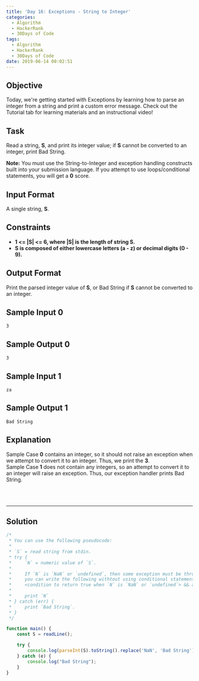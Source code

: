 ```yaml
---
title: 'Day 16: Exceptions - String to Integer'
categories:
  - Algorithm
  - HackerRank
  - 30Days of Code
tags:
  - Algorithm
  - HackerRank
  - 30Days of Code
date: 2019-06-14 00:02:51
---
```



## Objective

Today, we're getting started with Exceptions by learning how to parse an integer from a string and print a custom error message. Check out the Tutorial tab for learning materials and an instructional video!


## Task

Read a string, **S**, and print its integer value; if **S** cannot be converted to an integer, print Bad String.

**Note:** You must use the String-to-Integer and exception handling constructs built into your submission language. If you attempt to use loops/conditional statements, you will get a **0** score.


## Input Format

A single string, **S**.


## Constraints

- **1 <= |S| <= 6, where |S| is the length of string S.**
- **S is composed of either lowercase letters (a - z) or decimal digits (0 - 9).**


## Output Format

Print the parsed integer value of **S**, or Bad String if **S** cannot be converted to an integer.


## Sample Input 0

```
3
```

## Sample Output 0

```
3
```

## Sample Input 1

```
za
```

## Sample Output 1

```
Bad String
```


## Explanation

Sample Case **0** contains an integer, so it should not raise an exception when we attempt to convert it to an integer. Thus, we print the **3**.<br/> 
Sample Case **1** does not contain any integers, so an attempt to convert it to an integer will raise an exception. Thus, our exception handler prints Bad String.

<br/>
<br/>

---

## Solution

```javascript
/*
 * You can use the following pseudocode:
 *
 * `S` = read string from stdin.
 * try {
 *     `N` = numeric value of `S`.
 *     
 *     If `N` is `NaN` or `undefined`, then some exception must be thrown,
 *     you can write the following withtout using conditional statement:
 *     <condition to return true when `N` is `NaN` or `undefined`> && an_undefined_function_call()
 *
 *     print `N`
 * } catch (err) {
 *     print `Bad String`.
 * }
 */

function main() {
    const S = readLine();

    try {
        console.log(parseInt(S).toString().replace('NaN', 'Bad String'));
    } catch (e) {
        console.log("Bad String");
    }
}
```